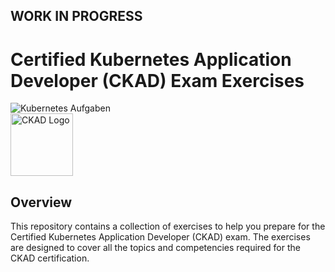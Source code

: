 ## WORK IN PROGRESS

# Certified Kubernetes Application Developer (CKAD) Exam Exercises
<img src="https://github.com/jjarndt/ckad-practice/blob/master/blob/k8s-training.png" alt="Kubernetes Aufgaben">
<br>

<img src="https://training.linuxfoundation.org/wp-content/uploads/2019/03/kubernetes-ckad-color-300x294.png" alt="CKAD Logo" width="100" height="100">


## Overview

This repository contains a collection of exercises to help you prepare for the Certified Kubernetes Application Developer (CKAD) exam. The exercises are designed to cover all the topics and competencies required for the CKAD certification.

